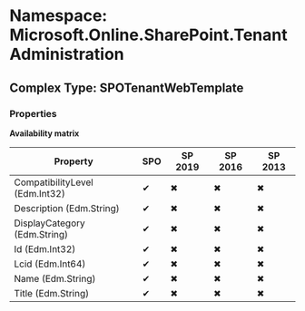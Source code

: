 # Namespace: Microsoft.Online.SharePoint.TenantAdministration

## Complex Type: SPOTenantWebTemplate

### Properties

**Availability matrix**

Property | SPO | SP 2019 | SP 2016 | SP 2013
----------|-----|---------|---------|--------
CompatibilityLevel (Edm.Int32) | ✔ | ✖ | ✖ | ✖
Description (Edm.String) | ✔ | ✖ | ✖ | ✖
DisplayCategory (Edm.String) | ✔ | ✖ | ✖ | ✖
Id (Edm.Int32) | ✔ | ✖ | ✖ | ✖
Lcid (Edm.Int64) | ✔ | ✖ | ✖ | ✖
Name (Edm.String) | ✔ | ✖ | ✖ | ✖
Title (Edm.String) | ✔ | ✖ | ✖ | ✖
